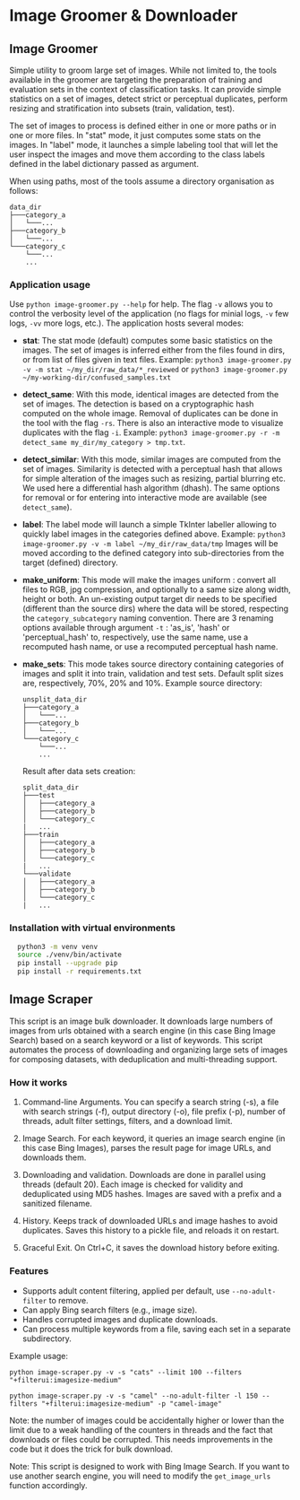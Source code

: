 # Image Groomer & Downloader

## Image Groomer

Simple utility to groom large set of images. While not limited to, the tools
available in the groomer are targeting the preparation of training and
evaluation sets in the context of classification tasks. It can provide simple
statistics on a set of images, detect strict or perceptual duplicates, perform
resizing and stratification into subsets (train, validation, test).

The set of images to process is defined either in one or more
paths or in one or more files. In "stat" mode, it just computes some stats
on the images. In "label" mode, it launches a simple labeling tool that
will let the user inspect the images and move them according to the class
labels defined in the label dictionary passed as argument.

When using paths, most of the tools assume a directory organisation as follows:  

```text
data_dir
├───category_a
│   └───... 
├───category_b
│   └───... 
└───category_c
    └───...
    ...
```

### Application usage

Use `python image-groomer.py --help` for help. The flag `-v` allows you to control
the verbosity level of the application (no flags for minial logs, `-v` few logs,
`-vv` more logs, etc.). The application hosts several modes:

- **stat**: The stat mode (default) computes some basic statistics on the images.
  The set of images is inferred either from the files found in dirs, or from
  list of files given in text files. Example:
  `python3 image-groomer.py -v -m stat ~/my_dir/raw_data/*_reviewed` or
  `python3 image-groomer.py ~/my-working-dir/confused_samples.txt`

- **detect_same**: With this mode, identical images are detected from the set
  of images. The detection is based on a cryptographic hash computed on the whole
  image. Removal of duplicates can be done in the tool with the flag `-rs`. There
  is also an interactive mode to visualize duplicates with the flag `-i`. Example:
  `python3 image-groomer.py -r -m detect_same my_dir/my_category > tmp.txt`.

- **detect_similar**: With this mode, similar images are computed from the set
  of images. Similarity is detected with a perceptual hash that allows for simple
  alteration of the images such as resizing, partial blurring etc. We used
  here a differential hash algorithm (dhash). The same options for removal or for
  entering into interactive mode are available (see `detect_same`).
  
- **label**: The label mode will launch a simple TkInter labeller allowing
  to quickly label images in the categories defined above. Example:
  `python3 image-groomer.py -v -m label ~/my_dir/raw_data/tmp`
  Images will be moved according to the defined category into sub-directories
  from the target (defined) directory.
  
- **make_uniform**: This mode will make the images uniform : convert all files to
  RGB, jpg compression, and optionally to a same size along width, height or both.
  An un-existing output target dir needs to be specified (different than the source dirs)
  where the data will be stored, respecting the `category_subcategory` naming convention.
  There are 3 renaming options available through argument `-t` : 'as_is', 'hash' or
  'perceptual_hash' to, respectively, use the same name, use a recomputed hash name,
  or use a recomputed perceptual hash name.
  
- **make_sets**: This mode takes source directory containing categories of images
  and split it into train, validation and test sets. Default split sizes are,
  respectively, 70%, 20% and 10%. Example source directory:

  ```text
  unsplit_data_dir
  ├───category_a
  │   └───... 
  ├───category_b
  │   └───... 
  └───category_c
      └───...
      ...
  ```

  Result after data sets creation:

  ```text
  split_data_dir
  ├───test
  │   ├───category_a
  │   ├───category_b
  │   └───category_c
  |   ...
  ├───train
  │   ├───category_a
  │   ├───category_b
  │   └───category_c
  |   ...
  └───validate
  │   ├───category_a
  │   ├───category_b
  │   └───category_c
  |   ...
  ```

### Installation with virtual environments

```sh
  python3 -m venv venv
  source ./venv/bin/activate
  pip install --upgrade pip
  pip install -r requirements.txt
```

## Image Scraper

This script is an image bulk downloader. It downloads large numbers of
images from urls obtained with a search engine (in this case Bing Image
Search) based on a search keyword or a list of keywords. This script
automates the process of downloading and organizing large sets of images
for composing datasets, with deduplication and multi-threading support.

### How it works

1. Command-line Arguments. You can specify a search string (-s), a file with search strings (-f), output directory (-o), file prefix (-p), number of threads, adult filter settings, filters, and a download limit.

2. Image Search. For each keyword, it queries an image search engine (in this case
Bing Images), parses the result page for image URLs, and downloads them.

3. Downloading and validation. Downloads are done in parallel using threads (default 20). Each image is checked for validity and deduplicated using MD5 hashes.
Images are saved with a prefix and a sanitized filename.

4. History. Keeps track of downloaded URLs and image hashes to avoid duplicates.
Saves this history to a pickle file, and reloads it on restart.

5. Graceful Exit. On Ctrl+C, it saves the download history before exiting.

### Features

- Supports adult content filtering, applied per default, use `--no-adult-filter` to remove.
- Can apply Bing search filters (e.g., image size).
- Handles corrupted images and duplicate downloads.
- Can process multiple keywords from a file, saving each set in a separate subdirectory.

Example usage:

`python image-scraper.py -v -s "cats" --limit 100 --filters "+filterui:imagesize-medium"`

`python image-scraper.py -v -s "camel" --no-adult-filter -l 150 --filters "+filterui:imagesize-medium" -p "camel-image"`

Note: the number of images could be accidentally higher or lower than the limit due to a weak
handling of the counters in threads and the fact that downloads or files could be corrupted.
This needs improvements in the code but it does the trick for bulk download.

Note: This script is designed to work with Bing Image Search. If you want to use another search
engine, you will need to modify the `get_image_urls` function accordingly.
